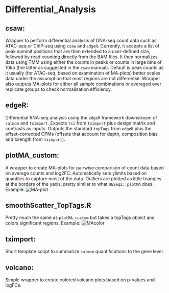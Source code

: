 # Differential_Analysis

## csaw:
Wrapper to perform differential analysis of DNA-seq count data such as ATAC-seq or ChIP-seq using `csaw` and `edgeR`.
Currently, it accepts a list of peak summit positions that are then extended to a user-defined size, followed by read counting directly from the BAM files. It then normalizes data using TMM using either the counts in peaks or counts in large bins of 10kb (the latter as suggested in the `csaw` manual). Default is peak counts as it usually (for ATAC-seq, based on examination of MA-plots) better scales data under the assumption that most regions are not differential. Wrapper also outputs MA-plots for either all sample combinations or averaged over replicate groups to check normalization efficiency. 

## edgeR:
Differential RNA-seq analysis using the `edgeR` framework downstream of `salmon` and `tximport`. Expects `txi` from `tximport` plus design matrix and contrasts as inputs. Outputs the standard `topTags` from `edgeR` plus the offset-corrected CPMs (offsets that account for depth, composition bias and txlength from `tximport`).

## plotMA_custom:
A wrapper to create MA-plots for pairwise comparison of count data based on average counts and log2FC. Automatically sets ylimits based on quantiles to capture most of the data. Outliers are plotted as little triangles at the borders of the yaxis, pretty similar to what `DESeq2::plotMA` does.
Example:
![MA-plot](https://i.ibb.co/Bjr7YFm/MAplot.png)

## smoothScatter_TopTags.R
Pretty much the same as `plotMA_custom` but takes a topTags object and colors significant regions. 
Example:
![MAcolor](https://i.ibb.co/ccDytB7/Screen-Shot-2019-05-29-at-19-31-33.png)

## tximport:
Short template script to summarize `salmon` quantifications to the gene level.

## volcano:
Simple wrapper to create colored volcano plots based on p-values and logFCs.


